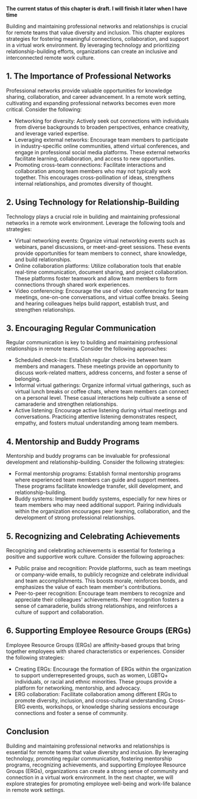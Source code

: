 **The current status of this chapter is draft. I will finish it later when I have time**

Building and maintaining professional networks and relationships is crucial for remote teams that value diversity and inclusion. This chapter explores strategies for fostering meaningful connections, collaboration, and support in a virtual work environment. By leveraging technology and prioritizing relationship-building efforts, organizations can create an inclusive and interconnected remote work culture.

**1. The Importance of Professional Networks**
----------------------------------------------

Professional networks provide valuable opportunities for knowledge sharing, collaboration, and career advancement. In a remote work setting, cultivating and expanding professional networks becomes even more critical. Consider the following:

* Networking for diversity: Actively seek out connections with individuals from diverse backgrounds to broaden perspectives, enhance creativity, and leverage varied expertise.
* Leveraging external networks: Encourage team members to participate in industry-specific online communities, attend virtual conferences, and engage in professional social media platforms. These external networks facilitate learning, collaboration, and access to new opportunities.
* Promoting cross-team connections: Facilitate interactions and collaboration among team members who may not typically work together. This encourages cross-pollination of ideas, strengthens internal relationships, and promotes diversity of thought.

**2. Using Technology for Relationship-Building**
-------------------------------------------------

Technology plays a crucial role in building and maintaining professional networks in a remote work environment. Leverage the following tools and strategies:

* Virtual networking events: Organize virtual networking events such as webinars, panel discussions, or meet-and-greet sessions. These events provide opportunities for team members to connect, share knowledge, and build relationships.
* Online collaboration platforms: Utilize collaboration tools that enable real-time communication, document sharing, and project collaboration. These platforms foster teamwork and allow team members to form connections through shared work experiences.
* Video conferencing: Encourage the use of video conferencing for team meetings, one-on-one conversations, and virtual coffee breaks. Seeing and hearing colleagues helps build rapport, establish trust, and strengthen relationships.

**3. Encouraging Regular Communication**
----------------------------------------

Regular communication is key to building and maintaining professional relationships in remote teams. Consider the following approaches:

* Scheduled check-ins: Establish regular check-ins between team members and managers. These meetings provide an opportunity to discuss work-related matters, address concerns, and foster a sense of belonging.
* Informal virtual gatherings: Organize informal virtual gatherings, such as virtual lunch breaks or coffee chats, where team members can connect on a personal level. These casual interactions help cultivate a sense of camaraderie and strengthen relationships.
* Active listening: Encourage active listening during virtual meetings and conversations. Practicing attentive listening demonstrates respect, empathy, and fosters mutual understanding among team members.

**4. Mentorship and Buddy Programs**
------------------------------------

Mentorship and buddy programs can be invaluable for professional development and relationship-building. Consider the following strategies:

* Formal mentorship programs: Establish formal mentorship programs where experienced team members can guide and support mentees. These programs facilitate knowledge transfer, skill development, and relationship-building.
* Buddy systems: Implement buddy systems, especially for new hires or team members who may need additional support. Pairing individuals within the organization encourages peer learning, collaboration, and the development of strong professional relationships.

**5. Recognizing and Celebrating Achievements**
-----------------------------------------------

Recognizing and celebrating achievements is essential for fostering a positive and supportive work culture. Consider the following approaches:

* Public praise and recognition: Provide platforms, such as team meetings or company-wide emails, to publicly recognize and celebrate individual and team accomplishments. This boosts morale, reinforces bonds, and emphasizes the value of each team member's contributions.
* Peer-to-peer recognition: Encourage team members to recognize and appreciate their colleagues' achievements. Peer recognition fosters a sense of camaraderie, builds strong relationships, and reinforces a culture of support and collaboration.

**6. Supporting Employee Resource Groups (ERGs)**
-------------------------------------------------

Employee Resource Groups (ERGs) are affinity-based groups that bring together employees with shared characteristics or experiences. Consider the following strategies:

* Creating ERGs: Encourage the formation of ERGs within the organization to support underrepresented groups, such as women, LGBTQ+ individuals, or racial and ethnic minorities. These groups provide a platform for networking, mentorship, and advocacy.
* ERG collaboration: Facilitate collaboration among different ERGs to promote diversity, inclusion, and cross-cultural understanding. Cross-ERG events, workshops, or knowledge sharing sessions encourage connections and foster a sense of community.

Conclusion
----------

Building and maintaining professional networks and relationships is essential for remote teams that value diversity and inclusion. By leveraging technology, promoting regular communication, fostering mentorship programs, recognizing achievements, and supporting Employee Resource Groups (ERGs), organizations can create a strong sense of community and connection in a virtual work environment. In the next chapter, we will explore strategies for promoting employee well-being and work-life balance in remote work settings.

